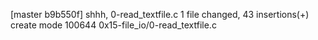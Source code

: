 [master b9b550f] shhh, 0-read_textfile.c
 1 file changed, 43 insertions(+)
 create mode 100644 0x15-file_io/0-read_textfile.c
